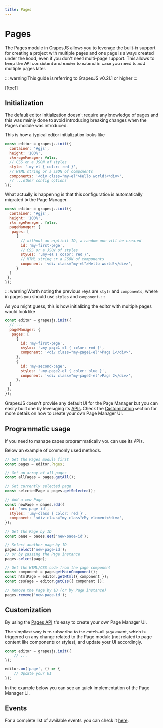 ```yaml
---
title: Pages
---
```


# Pages

The Pages module in GrapesJS allows you to leverage the built-in support for creating a project with multiple pages and one page is always created under the hood, even if you don't need multi-page support. This allows to keep the API consistent and easier to extend in case you need to add multiple pages later.

::: warning
This guide is referring to GrapesJS v0.21.1 or higher
:::

[[toc]]

## Initialization

The default editor initialization doesn't require any knowledge of pages and this was mainly done to avoid introducing breaking changes when the Pages module was introduced.

This is how a typical editor initialization looks like

```js
const editor = grapesjs.init({
  container: '#gjs',
  height: '100%',
  storageManager: false,
  // CSS or a JSON of styles
  style: '.my-el { color: red }',
  // HTML string or a JSON of components
  components: '<div class="my-el">Hello world!</div>',
  // ...other config options
});
```

What actually is happening is that this configuration is automatically migrated to the Page Manager.

```js
const editor = grapesjs.init({
  container: '#gjs',
  height: '100%',
  storageManager: false,
  pageManager: {
   pages: [
     {
       // without an explicit ID, a random one will be created
       id: 'my-first-page',
       // CSS or a JSON of styles
       styles: '.my-el { color: red }',
       // HTML string or a JSON of components
       component: '<div class="my-el">Hello world!</div>',
     }
  ]
 },
});
```

::: warning
Worth noting the previous keys are `style` and `components`, where in pages you should use `styles` and `component`.
:::

As you might guess, this is how initializing the editor with multiple pages would look like

```js
const editor = grapesjs.init({
  // ...
  pageManager: {
   pages: [
     {
       id: 'my-first-page',
       styles: '.my-page1-el { color: red }',
       component: '<div class="my-page1-el">Page 1</div>',
     },
     {
       id: 'my-second-page',
       styles: '.my-page2-el { color: blue }',
       component: '<div class="my-page2-el">Page 2</div>',
     },
  ]
 },
});
```

GrapesJS doesn't provide any default UI for the Page Manager but you can easily built one by leveraging its [APIs][Pages API]. Check the [Customization](#customization) section for more details on how to create your own Page Manager UI.





## Programmatic usage

If you need to manage pages programmatically you can use its [APIs][Pages API].

Below an example of commonly used methods.
```js
// Get the Pages module first
const pages = editor.Pages;

// Get an array of all pages
const allPages = pages.getAll();

// Get currently selected page
const selectedPage = pages.getSelected();

// Add a new Page
const newPage = pages.add({
  id: 'new-page-id',
  styles: '.my-class { color: red }',
  component: '<div class="my-class">My element</div>',
});

// Get the Page by ID
const page = pages.get('new-page-id');

// Select another page by ID
pages.select('new-page-id');
// or by passing the Page instance
pages.select(page);

// Get the HTML/CSS code from the page component
const component = page.getMainComponent();
const htmlPage = editor.getHtml({ component });
const cssPage = editor.getCss({ component });

// Remove the Page by ID (or by Page instance)
pages.remove('new-page-id');
```



## Customization

By using the [Pages API] it's easy to create your own Page Manager UI.

The simpliest way is to subscribe to the catch-all `page` event, which is triggered on any change related to the Page module (not related to page content like components or styles), and update your UI accordingly.

```js
const editor = grapesjs.init({
    // ...
});

editor.on('page', () => {
    // Update your UI
});
```

In the example below you can see an quick implementation of the Page Manager UI.

<demo-viewer value="1y6bgeo3" height="500" darkcode/>


<!-- Demo template, here for reference
<style>
  .app-wrap {
    height: 100%;
    width: 100%;
    display: flex;
  }
  .editor-wrap  {
    widtH: 100%;
    height: 100%;
  }
  .pages-wrp, .pages {
    display: flex;
    flex-direction: column
  }
  .pages-wrp {
      background: #333;
      padding: 5px;
  }
  .add-page {
    background: #444444;
    color: white;
    padding: 5px;
    border-radius: 2px;
    cursor: pointer;
    white-space: nowrap;
    margin-bottom: 10px;
  }
  .page {
    background-color: #444;
    color: white;
    padding: 5px;
    margin-bottom: 5px;
    border-radius: 2px;
    cursor: pointer;

    &.selected {
      background-color: #706f6f
    }
  }

  .page-close {
    opacity: 0.5;
    float: right;
    background-color: #2c2c2c;
    height: 20px;
    display: inline-block;
    width: 17px;
    text-align: center;
    border-radius: 3px;

    &:hover {
      opacity: 1;
    }
  }
</style>

<div style="height: 100%">
  <div class="app-wrap">
    <div class="pages-wrp">
        <div class="add-page" @click="addPage">Add new page</div>
        <div class="pages">
          <div v-for="page in pages" :key="page.id" :class="{page: 1, selected: isSelected(page) }" @click="selectPage(page.id)">
            {{ page.get('name') || page.id }} <span v-if="!isSelected(page)" @click="removePage(page.id)" class="page-close">&Cross;</span>
          </div>
        </div>
    </div>
    <div class="editor-wrap">
      <div id="gjs"></div>
    </div>
  </div>
</div>

<script>
const editor = grapesjs.init({
  container: '#gjs',
  height: '100%',
  storageManager: false,
  plugins: ['gjs-blocks-basic'],
  pageManager: {
    pages: [{
      id: 'page-1',
      name: 'Page 1',
      component: '<div id="comp1">Page 1</div>',
      styles: `#comp1 { color: red }`,
    }, {
      id: 'page-2',
      name: 'Page 2',
      component: '<div id="comp2">Page 2</div>',
      styles: `#comp2 { color: green }`,
    }, {
      id: 'page-3',
      name: 'Page 3',
      component: '<div id="comp3">Page 3</div>',
      styles: `#comp3 { color: blue }`,
    }]
  },
});

const pm = editor.Pages;

const app = new Vue({
  el: '.pages-wrp',
  data: { pages: [] },
  mounted() {
    this.setPages(pm.getAll());
    editor.on('page', () => {
      this.pages = [...pm.getAll()];
    });
  },
  methods: {
    setPages(pages) {
      this.pages = [...pages];
    },
    isSelected(page) {
      return pm.getSelected().id == page.id;
    },
    selectPage(pageId) {
      return pm.select(pageId);
    },
    removePage(pageId) {
      return pm.remove(pageId);
    },
    addPage() {
      const len = pm.getAll().length;
      pm.add({
        name: `Page ${len + 1}`,
        component: '<div>New page</div>',
      });
    },
  }
});
</script>
-->


## Events

For a complete list of available events, you can check it [here](/api/pages.html#available-events).


[Pages API]: </api/pages.html>
